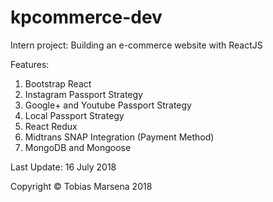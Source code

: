 # kpcommerce-dev

Intern project: Building an e-commerce website with ReactJS

Features: 
1. Bootstrap React
2. Instagram Passport Strategy
3. Google+ and Youtube Passport Strategy
4. Local Passport Strategy
5. React Redux
6. Midtrans SNAP Integration (Payment Method)
7. MongoDB and Mongoose

Last Update: 16 July 2018

Copyright © Tobias Marsena 2018
